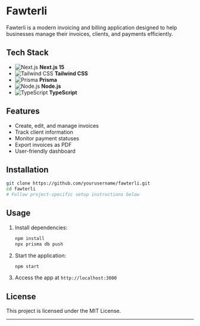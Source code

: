 # Fawterli

Fawterli is a modern invoicing and billing application designed to help businesses manage their invoices, clients, and payments efficiently.


## Tech Stack

- ![Next.js](https://img.shields.io/badge/Next.js-000?logo=nextdotjs&logoColor=white) **Next.js 15**
- ![Tailwind CSS](https://img.shields.io/badge/Tailwind_CSS-38B2AC?logo=tailwindcss&logoColor=white) **Tailwind CSS**
- ![Prisma](https://img.shields.io/badge/Prisma-2D3748?logo=prisma&logoColor=white) **Prisma**
- ![Node.js](https://img.shields.io/badge/Node.js-339933?logo=node.js&logoColor=white) **Node.js**
- ![TypeScript](https://img.shields.io/badge/TypeScript-3178C6?logo=typescript&logoColor=white) **TypeScript**


## Features

- Create, edit, and manage invoices
- Track client information
- Monitor payment statuses
- Export invoices as PDF
- User-friendly dashboard

## Installation

```bash
git clone https://github.com/yourusername/fawterli.git
cd fawterli
# Follow project-specific setup instructions below
```

## Usage

1. Install dependencies:
    ```bash
    npm install
    npx prisma db push
    ```
2. Start the application:
    ```bash
    npm start
    ```
3. Access the app at `http://localhost:3000`

## License

This project is licensed under the MIT License.

---
